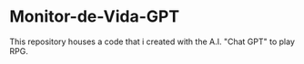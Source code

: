 # Monitor-de-Vida-GPT

This repository houses a code that i created with the A.I. "Chat GPT" to play RPG.
